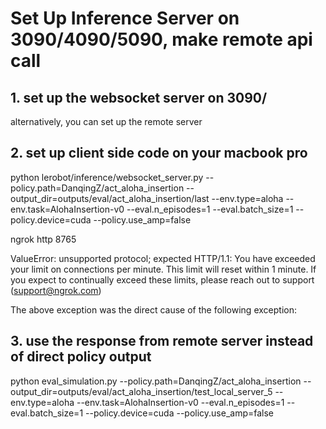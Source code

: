 # Set Up Inference Server on 3090/4090/5090, make remote api call

## 1. set up the websocket server on 3090/


alternatively, you can set up the remote server



## 2. set up client side code on your macbook pro
python lerobot/inference/websocket_server.py --policy.path=DanqingZ/act_aloha_insertion     --output_dir=outputs/eval/act_aloha_insertion/last     --env.type=aloha     --env.task=AlohaInsertion-v0     --eval.n_episodes=1     --eval.batch_size=1     --policy.device=cuda     --policy.use_amp=false

ngrok http 8765

ValueError: unsupported protocol; expected HTTP/1.1: You have exceeded your limit on connections per minute. This limit will reset within 1 minute. If you expect to continually exceed these limits, please reach out to support (support@ngrok.com)

The above exception was the direct cause of the following exception:

## 3. use the response from remote server instead of direct policy output

python eval_simulation.py     --policy.path=DanqingZ/act_aloha_insertion     --output_dir=outputs/eval/act_aloha_insertion/test_local_server_5 --env.type=aloha     --env.task=AlohaInsertion-v0     --eval.n_episodes=1    --eval.batch_size=1     --policy.device=cuda --policy.use_amp=false
